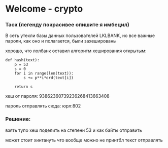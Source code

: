 # Welcome - crypto

### Таск (легенду покрасивее опишите я имбецил)
В сеть утекли базы данных пользователей LKLBANK, но все важные пароли, как оно и полагается, были захешированы

хорошо, что лолбанк оставил алгоритм хеширования открытым:
```
def hash(text):
    p = 53
    s = 0
    for i in range(len(text)):
        s += p**i*ord(text[i])

    return s
```

хеш от пароля: 93862360739236268413663408

пароль отправлять сюда: юрл:802

### Решение: 
взять тупо хеш поделить на степени 53 и как байты отправить

может стоит хинтануть что вообще можно не принтбл текст отправлять
